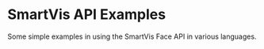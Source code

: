 # SmartVis API Examples 

Some simple examples in using the SmartVis Face API in various languages.
